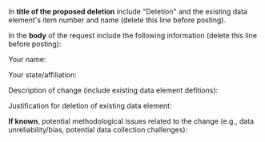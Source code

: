 In **title of the proposed deletion** include "Deletion" and the existing data element's item number and name (delete this line before posting).

In the **body** of the request include the following information (delete this line before posting):

Your name:

Your state/affiliation:

Description of change (include existing data element defitions):

Justification for deletion of existing data element:

**If known**, potential methodological issues related to the change (e.g., data unreliability/bias, potential data collection challenges):
